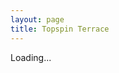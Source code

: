 ```yaml
---
layout: page
title: Topspin Terrace
---
```




<p id="cellData">Loading...</p>

<script src="/assets/js/tt.js" defer><\/script>
